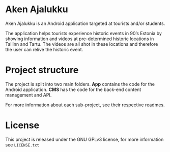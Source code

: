 # Aken Ajalukku
Aken Ajalukku is an Android application targeted at tourists and/or students.

The application helps tourists experience historic events in 90’s Estonia by showing information and 
videos at pre-determined historic locations in Tallinn and Tartu. The videos are all shot in these locations and 
therefore the user can relive the historic event.

# Project structure
The project is split into two main folders. **App** contains the code for the Android application. **CMS** has the code for the
back-end content management and API.

For more information about each sub-project, see their respective readmes.

# License
This project is released under the GNU GPLv3 license, for more information see `LICENSE.txt`
